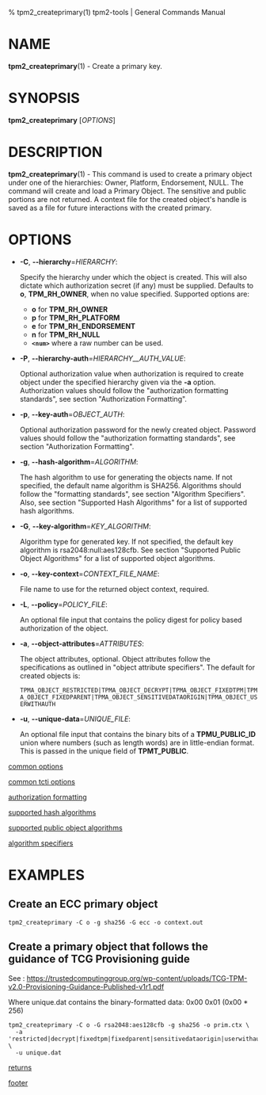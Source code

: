 % tpm2_createprimary(1) tpm2-tools | General Commands Manual

# NAME

**tpm2_createprimary**(1) - Create a primary key.

# SYNOPSIS

**tpm2_createprimary** [*OPTIONS*]

# DESCRIPTION

**tpm2_createprimary**(1) - This command is used to create a primary object under
one of the hierarchies: Owner, Platform, Endorsement, NULL. The command will create
and load a Primary Object. The sensitive and public portions are not returned.
A context file for the created object's handle is saved as a file for future interactions
with the created primary.

# OPTIONS

  * **-C**, **\--hierarchy**=_HIERARCHY_:

    Specify the hierarchy under which the object is created. This will also
    dictate which authorization secret (if any) must be supplied. Defaults to
    **o**, **TPM_RH_OWNER**, when no value specified.
    Supported options are:
      * **o** for **TPM_RH_OWNER**
      * **p** for **TPM_RH_PLATFORM**
      * **e** for **TPM_RH_ENDORSEMENT**
      * **n** for **TPM_RH_NULL**
      * **`<num>`** where a raw number can be used.

  * **-P**, **\--hierarchy-auth**=_HIERARCHY\_\_AUTH\_VALUE_:

    Optional authorization value when authorization is required to create object
    under the specified hierarchy given via the **-a** option. Authorization
    values should follow the "authorization formatting standards", see section
    "Authorization Formatting".

  * **-p**, **\--key-auth**=_OBJECT\_AUTH_:

    Optional authorization password for the newly created object. Password
    values should follow the "authorization formatting standards", see section
    "Authorization Formatting".

  * **-g**, **\--hash-algorithm**=_ALGORITHM_:

    The hash algorithm to use for generating the objects name.
    If not specified, the default name algorithm is SHA256.
    Algorithms should follow the "formatting standards", see section
    "Algorithm Specifiers". Also, see section
    "Supported Hash Algorithms" for a list of supported hash algorithms.

  * **-G**, **\--key-algorithm**=_KEY\_ALGORITHM_:

    Algorithm type for generated key. If not specified, the default key
    algorithm is rsa2048:null:aes128cfb. See section "Supported Public Object Algorithms"
    for a list of supported object algorithms.

  * **-o**, **\--key-context**=_CONTEXT\_FILE\_NAME_:

    File name to use for the returned object context, required.

  * **-L**, **\--policy**=_POLICY\_FILE_:

    An optional file input that contains the policy digest for policy based authorization of the object.

  * **-a**, **\--object-attributes**=_ATTRIBUTES_:

    The object attributes, optional. Object attributes follow the specifications
    as outlined in "object attribute specifiers". The default for created objects is:

    `TPMA_OBJECT_RESTRICTED|TPMA_OBJECT_DECRYPT|TPMA_OBJECT_FIXEDTPM|TPMA_OBJECT_FIXEDPARENT|TPMA_OBJECT_SENSITIVEDATAORIGIN|TPMA_OBJECT_USERWITHAUTH`

  * **-u**, **\--unique-data**=_UNIQUE\_FILE_:

    An optional file input that contains the binary bits of a **TPMU_PUBLIC_ID** union where
    numbers (such as length words) are in little-endian format. This is passed in the
    unique field of **TPMT_PUBLIC**.

[common options](common/options.md)

[common tcti options](common/tcti.md)

[authorization formatting](common/authorizations.md)

[supported hash algorithms](common/hash.md)

[supported public object algorithms](common/object-alg.md)

[algorithm specifiers](common/alg.md)

# EXAMPLES

## Create an ECC primary object
```
tpm2_createprimary -C o -g sha256 -G ecc -o context.out
```

## Create a primary object that follows the guidance of TCG Provisioning guide

See : https://trustedcomputinggroup.org/wp-content/uploads/TCG-TPM-v2.0-Provisioning-Guidance-Published-v1r1.pdf

Where unique.dat contains the binary-formatted data: 0x00 0x01 (0x00 * 256)

```
tpm2_createprimary -C o -G rsa2048:aes128cfb -g sha256 -o prim.ctx \
  -a 'restricted|decrypt|fixedtpm|fixedparent|sensitivedataorigin|userwithauth|noda' \
  -u unique.dat
```


[returns](common/returns.md)

[footer](common/footer.md)
